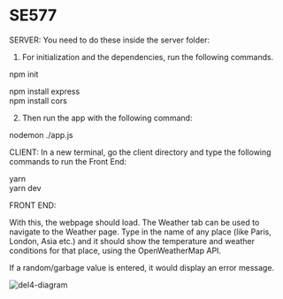 # SE577

SERVER:
You need to do these inside the server folder:

1. For initialization and the dependencies, run the following commands. 

npm init

npm install express  
npm install cors  

2. Then run the app with the following command:

nodemon ./app.js


CLIENT: 
In a new terminal, go the client directory and type the following commands to run the Front End:

yarn  
yarn dev

FRONT END:

With this, the webpage should load. The Weather tab can be used to navigate to the Weather page. Type in the name of any place (like Paris, London, Asia etc.) and it should show the temperature and weather conditions for that place, using the OpenWeatherMap API.

If a random/garbage value is entered, it would display an error message. 


![del4-diagram](https://github.com/dr3248/SE577/assets/55326813/cf5dc9c0-f358-48d8-ba30-f34030e93013)

